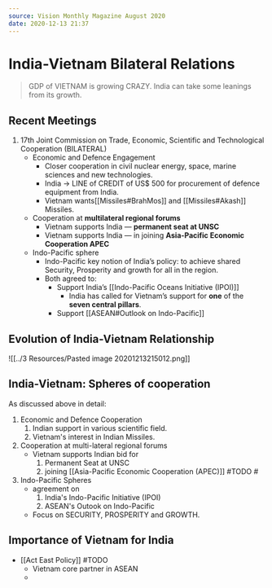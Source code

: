 ```yaml
---
source: Vision Monthly Magazine August 2020
date: 2020-12-13 21:37
---
```


# India-Vietnam Bilateral Relations

> GDP of VIETNAM is growing CRAZY. India can take some leanings from its growth.

## Recent Meetings
1. 17th Joint Commission on Trade, Economic, Scientific and Technological Cooperation (BILATERAL)
	- Economic and Defence Engagement
		- Closer cooperation in civil nuclear energy, space, marine sciences and new technologies.
		- India -> LINE of CREDIT of US$ 500 for procurement of defence equipment from India.
		- Vietnam wants[[Missiles#BrahMos]] and [[Missiles#Akash]] Missiles.
    - Cooperation at **multilateral regional forums**
        - Vietnam supports India — **permanent seat at UNSC**
        - Vietnam supports India — in joining **Asia-Pacific Economic Cooperation APEC**
    - Indo-Pacific sphere
        - Indo-Pacific key notion of India’s policy: to achieve shared Security, Prosperity and growth for all in the region.
        - Both agreed to:
			- Support India’s [[Indo-Pacific Oceans Initiative (IPOI)]]
				- India has called for Vietnam’s support for **one** of the **seven central pillars**.
        	- Support [[ASEAN#Outlook on Indo-Pacific]]

## Evolution of India-Vietnam Relationship
![[../3 Resources/Pasted image 20201213215012.png]]
  
## India-Vietnam: Spheres of cooperation
As discussed above in detail:
1. Economic and Defence Cooperation
	1. Indian support in various scientific field.
	2. Vietnam's interest in Indian Missiles.
2. Cooperation at multi-lateral regional forums
	- Vietnam supports Indian bid for
		1. Permanent Seat at UNSC
		2. joining [[Asia-Pacific Economic Cooperation (APEC)]] #TODO #
3. Indo-Pacific Spheres
	- agreement on 
		1. India's Indo-Pacific Initiative (IPOI)
		2. ASEAN's Outook on Indo-Pacific
	- Focus on SECURITY, PROSPERITY and GROWTH.

## Importance of Vietnam for India
- [[Act East Policy]] #TODO
	- Vietnam core partner in ASEAN
	- 
	
	
	
	